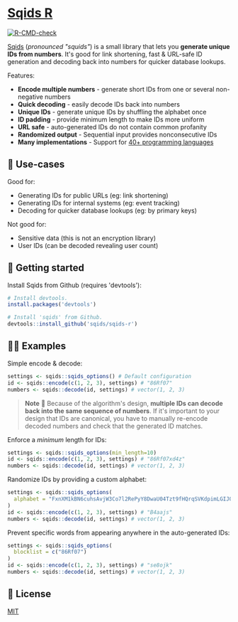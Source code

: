 # [Sqids R](https://sqids.org/r)

<!-- badges: start -->
[![R-CMD-check](https://github.com/sqids/sqids-r/actions/workflows/R-CMD-check.yaml/badge.svg)](https://github.com/sqids/sqids-r/actions/workflows/R-CMD-check.yaml)
<!-- badges: end -->

[Sqids](https://sqids.org/r) (*pronounced "squids"*) is a small library that lets you **generate unique IDs from numbers**. It's good for link shortening, fast & URL-safe ID generation and decoding back into numbers for quicker database lookups.

Features:

-   **Encode multiple numbers** - generate short IDs from one or several non-negative numbers
-   **Quick decoding** - easily decode IDs back into numbers
-   **Unique IDs** - generate unique IDs by shuffling the alphabet once
-   **ID padding** - provide minimum length to make IDs more uniform
-   **URL safe** - auto-generated IDs do not contain common profanity
-   **Randomized output** - Sequential input provides nonconsecutive IDs
-   **Many implementations** - Support for [40+ programming languages](https://sqids.org/)

## 🧰 Use-cases

Good for:

-   Generating IDs for public URLs (eg: link shortening)
-   Generating IDs for internal systems (eg: event tracking)
-   Decoding for quicker database lookups (eg: by primary keys)

Not good for:

-   Sensitive data (this is not an encryption library)
-   User IDs (can be decoded revealing user count)

## 🚀 Getting started

Install Sqids from Github (requires 'devtools'):

``` R
# Install devtools.
install.packages('devtools')

# Install 'sqids' from Github.
devtools::install_github('sqids/sqids-r')
```

## 👩‍💻 Examples

Simple encode & decode:

``` R
settings <- sqids::sqids_options() # Default configuration
id <- sqids::encode(c(1, 2, 3), settings) # "86Rf07"
numbers <- sqids::decode(id, settings) # vector(1, 2, 3)
```

> **Note** 🚧 Because of the algorithm's design, **multiple IDs can decode back into the same sequence of numbers**. If it's important to your design that IDs are canonical, you have to manually re-encode decoded numbers and check that the generated ID matches.

Enforce a *minimum* length for IDs:

``` R
settings <- sqids::sqids_options(min_length=10)
id <- sqids::encode(c(1, 2, 3), settings) # "86Rf07xd4z"
numbers <- sqids::decode(id, settings) # vector(1, 2, 3)
```

Randomize IDs by providing a custom alphabet:

``` R
settings <- sqids::sqids_options(
  alphabet = "FxnXM1kBN6cuhsAvjW3Co7l2RePyY8DwaU04Tzt9fHQrqSVKdpimLGIJOgb5ZE"
)
id <- sqids::encode(c(1, 2, 3), settings) # "B4aajs"
numbers <- sqids::decode(id, settings) # vector(1, 2, 3)
```

Prevent specific words from appearing anywhere in the auto-generated IDs:

``` R
settings <- sqids::sqids_options(
  blocklist = c("86Rf07")
)
id <- sqids::encode(c(1, 2, 3), settings) # "se8ojk"
numbers <- sqids::decode(id, settings) # vector(1, 2, 3)
```

## 📝 License

[MIT](LICENSE)
